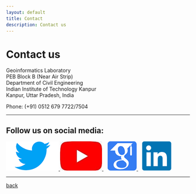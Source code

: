 ```yaml
---
layout: default
title: Contact
description: Contact us
---
```


# Contact us <br>

Geoinformatics Laboratory <br>
PEB Block B (Near Air Strip)<br>
Department of Civil Engineering<br>
Indian Institute of Technology Kanpur<br>
Kanpur, Uttar Pradesh, India<br>

Phone: (+91) 0512 679 7722/7504

---

## Follow us on social media:

<a href="https://twitter.com/GI_IITK" target="_blank">
  <img src="/assets/img/twitter.png" alt="Twitter">
</a>
<a href="https://www.youtube.com/channel/UCrksOY9YCPSOKnsR_viVokg" target="_blank">
  <img src="/assets/img/youtube.png" alt="YouTube">
</a>
&ensp;
<a href="https://scholar.google.com/citations?hl=en&user=n1U-zvkAAAAJ" target="_blank">
  <img src="/assets/img/google_scholar.png" alt="Google Scholar">
</a>
&ensp;
<a href="https://linkedin.com/GI_IITK" target="_blank" style= "left-margin: 10px;">
  <img src="/assets/img/LinkedIn_logo_initials.png" alt="LinkedIn" style="width: 80px; height: 80px;">
</a>

---

[back](./)
